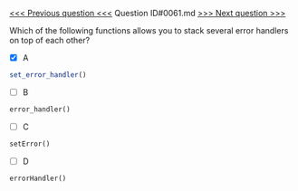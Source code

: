 [<<< Previous question <<<](0060.md)  Question ID#0061.md  [>>> Next question >>>](0062.md) 

Which of the following functions allows you to stack several error handlers on top of each other?

- [x] A
```php
set_error_handler()
```

- [ ] B
```php
error_handler()
```

- [ ] C
```php
setError()
```

- [ ] D
```php
errorHandler()
```

